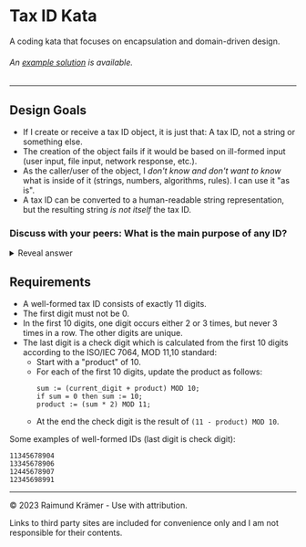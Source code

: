 # Tax ID Kata

A coding kata that focuses on encapsulation and domain-driven design.


###### *An [example solution](https://github.com/kraemer-raimund/tax-id-kata-solution-example) is available.*
___

## Design Goals

- If I create or receive a tax ID object, it is just that: A tax ID, not a string or something else.
- The creation of the object fails if it would be based on ill-formed input (user input, file input, network response, etc.).
- As the caller/user of the object, I *don't know and don't want to know* what is inside of it (strings, numbers, algorithms, rules). I can use it "as is".
- A tax ID can be converted to a human-readable string representation, but the resulting string *is not itself* the tax ID.

### Discuss with your peers: What is the main purpose of any ID?
<details>
<summary>Reveal answer</summary>

An ID's main (and often only) purpose is to provide a way to check two **entities** for **identity** (from Latin: "this entity"/"this being"). Often an ID object's only method is `equals()`, thus fulfilling its only purpose. An identity is **inherently immutable**.

An entity's identity is a domain concept, and often separate from the **technical ID** that might be used e.g. by a database.

</details>

## Requirements

- A well-formed tax ID consists of exactly 11 digits.
- The first digit must not be 0.
- In the first 10 digits, one digit occurs either 2 or 3 times, but never 3 times in a row. The other digits are unique.
- The last digit is a check digit which is calculated from the first 10 digits according to the ISO/IEC 7064, MOD 11,10 standard:
  - Start with a "product" of 10.
  - For each of the first 10 digits, update the product as follows:
    ```
    sum := (current_digit + product) MOD 10;
    if sum = 0 then sum := 10;
    product := (sum * 2) MOD 11;
    ```
  - At the end the check digit is the result of `(11 - product) MOD 10`.

Some examples of well-formed IDs (last digit is check digit):
```
11345678904
13345678906
12445678907
12345698991
```

___

© 2023 Raimund Krämer - Use with attribution.

Links to third party sites are included for convenience only and I am not responsible for their contents.
